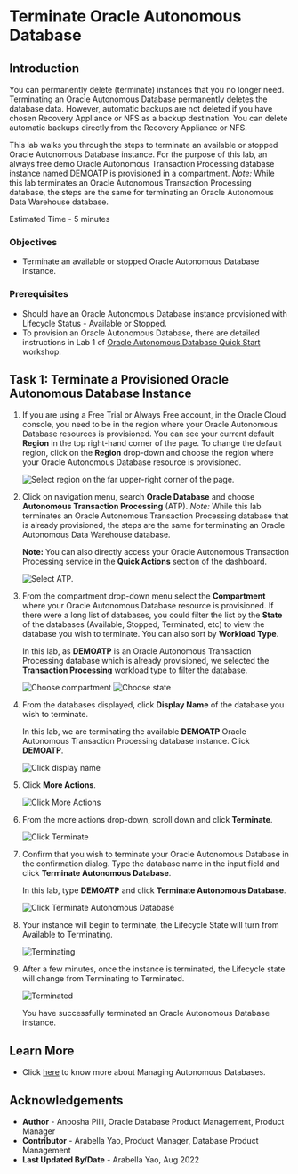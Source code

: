 # Terminate Oracle Autonomous Database

## Introduction

You can permanently delete (terminate) instances that you no longer need. Terminating an Oracle Autonomous Database permanently deletes the database data. However, automatic backups are not deleted if you have chosen Recovery Appliance or NFS as a backup destination. You can delete automatic backups directly from the Recovery Appliance or NFS.

This lab walks you through the steps to terminate an available or stopped Oracle Autonomous Database instance. For the purpose of this lab, an always free demo Oracle Autonomous Transaction Processing database instance named DEMOATP is provisioned in a compartment. *Note:* While this lab terminates an Oracle Autonomous Transaction Processing database, the steps are the same for terminating an Oracle Autonomous Data Warehouse database.

Estimated Time - 5 minutes

### Objectives

- Terminate an available or stopped Oracle Autonomous Database instance.

### Prerequisites

- Should have an Oracle Autonomous Database instance provisioned with Lifecycle Status - Available or Stopped.
- To provision an Oracle Autonomous Database, there are detailed instructions in Lab 1 of [Oracle Autonomous Database Quick Start](https://apexapps.oracle.com/pls/apex/dbpm/r/livelabs/view-workshop?wid=582) workshop.

## Task 1: Terminate a Provisioned Oracle Autonomous Database Instance

1. If you are using a Free Trial or Always Free account, in the Oracle Cloud console, you need to be in the region where your Oracle Autonomous Database resources is provisioned. You can see your current default **Region** in the top right-hand corner of the page. To change the default region, click on the **Region** drop-down and choose the region where your Oracle Autonomous Database resource is provisioned.

    ![Select region on the far upper-right corner of the page.](https://oracle-livelabs.github.io/common/images/console/region.png " ")

2. Click on navigation menu, search **Oracle Database** and choose **Autonomous Transaction Processing** (ATP). *Note:* While this lab terminates an Oracle Autonomous Transaction Processing database that is already provisioned, the steps are the same for terminating an Oracle Autonomous Data Warehouse database.

    **Note:** You can also directly access your Oracle Autonomous Transaction Processing service in the **Quick Actions** section of the dashboard.

    ![Select ATP.](https://oracle-livelabs.github.io/common/images/console/database-atp.png " ")

3. From the compartment drop-down menu select the **Compartment** where your Oracle Autonomous Database resource is provisioned. If there were a long list of databases, you could filter the list by the **State** of the databases (Available, Stopped, Terminated, etc) to view the database you wish to terminate. You can also sort by **Workload Type**.

    In this lab, as **DEMOATP** is an Oracle Autonomous Transaction Processing database which is already provisioned, we selected the **Transaction Processing** workload type to filter the database.

    ![Choose compartment](./images/choose-compartment.png " ")
    ![Choose state](./images/choose-state.png " ")

4. From the databases displayed, click **Display Name** of the database you wish to terminate.

    In this lab, we are terminating the available **DEMOATP** Oracle Autonomous Transaction Processing database instance. Click **DEMOATP**.

    ![Click display name](./images/demoatp.png " ")

5. Click **More Actions**.

    ![Click More Actions](./images/more-actions.png " ")

6. From the more actions drop-down, scroll down and click **Terminate**.

    ![Click Terminate](./images/terminate.png " ")

7. Confirm that you wish to terminate your Oracle Autonomous Database in the confirmation dialog. Type the database name in the input field and click **Terminate Autonomous Database**.

    In this lab, type **DEMOATP** and click **Terminate Autonomous Database**.

    ![Click Terminate Autonomous Database](./images/demoatp-terminate.png " ")

8.  Your instance will begin to terminate, the Lifecycle State will turn from Available to Terminating.

    ![Terminating](./images/terminating.png " ")

9. After a few minutes, once the instance is terminated, the Lifecycle state will change from Terminating to Terminated.

    ![Terminated](./images/terminated.png " ")

    You have successfully terminated an Oracle Autonomous Database instance.

## Learn More

* Click [here](https://docs.oracle.com/en-us/iaas/exadata/doc/eccmanagingadbs.html#GUID-A00BC3BB-3AE6-4FBF-AEAF-2D9C14CD1D9A) to know more about Managing Autonomous Databases.

## Acknowledgements

* **Author** - Anoosha Pilli, Oracle Database Product Management, Product Manager
* **Contributor** - Arabella Yao, Product Manager, Database Product Management
* **Last Updated By/Date** - Arabella Yao, Aug 2022